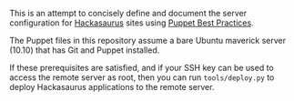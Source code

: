 This is an attempt to concisely define and document the server configuration for [Hackasaurus][] sites using [Puppet Best Practices][].

The Puppet files in this repository assume a bare Ubuntu maverick server (10.10) that has Git and Puppet installed.

If these prerequisites are satisfied, and if your SSH key can be used to access the remote server as root, then you can run `tools/deploy.py` to deploy Hackasaurus applications to the remote server.

  [Hackasaurus]: http://hackasaurus.org
  [Puppet Best Practices]: http://projects.puppetlabs.com/projects/puppet/wiki/Puppet_Best_Practice
